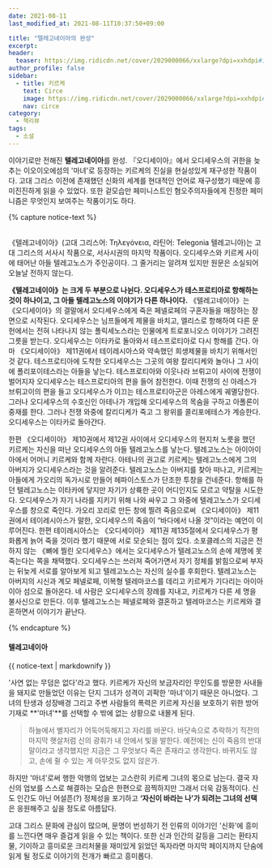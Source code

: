 ```yaml
---
date: 2021-08-11
last_modified_at: 2021-08-11T10:37:50+09:00

title: "텔레고네이아의 완성"
excerpt:
header:
  teaser: https://img.ridicdn.net/cover/2029000066/xxlarge?dpi=xxhdpi#1
author_profile: false
sidebar:
  - title: 키르케
    text: Circe
    image: https://img.ridicdn.net/cover/2029000066/xxlarge?dpi=xxhdpi#1
    nav: circe
category:
  - 책리뷰
tags:
  - 소설
---
```

이야기로만 전해진 **텔레고네이아**를 완성. 『오디세이아』에서 오디세우스의 귀한을 늦추는 이오이오에섬의 '마녀'로 등장하는 키르케의 진실을 현실성있게 재구성한 작품이다. 고대 그리스 이전에 존재했던 신화의 세계를 현대적인 언어로 재구성했기 때문에 흥미진진하게 읽을 수 있었다. 또한 겉모습만 페미니스트인 혐오주의자들에게 진정한 페미니즘은 무엇인지 보여주는 작품이기도 하다. 

{% capture notice-text %}

<br/>《텔레고네이아》(고대 그리스어: Τηλεγόνεια, 라틴어: Telegonia 텔레고니아)는 고대 그리스의 서사시 작품으로, 서사시권의 마지막 작품이다. 오디세우스와 키르케 사이에 태어난 아들 텔레고노스가 주인공이다. 그 줄거리는 알려져 있지만 원문은 소실되어 오늘날 전하지 않는다. 

**《텔레고네이아》는 크게 두 부분으로 나뉜다. 오디세우스가 테스프로티아로 항해하는 것이 하나이고, 그 아들 텔레고노스의 이야기가 다른 하나이다.** 《텔레고네이아》는 《오디세이아》의 결말에서 오디세우스에게 죽은 페넬로페의 구혼자들을 매장하는 장면으로 시작된다. 오디세우스는 님프들에게 제물을 바치고, 엘리스로 항해하여 다른 문헌에서는 전혀 나타나지 않는 폴릭세노스라는 인물에게 트로포니오스 이야기가 그려진 그릇을 받는다. 오디세우스는 이타카로 돌아와서 테스프로티아로 다시 항해를 간다. 아마 《오디세이아》 제11권에서 테이레시아스와 약속했던 희생제물을 바치기 위해서인 것 같다. 테스프로티아에 도착한 오디세우스는 그곳의 여왕 칼리디케와 놀아나 그 사이에 폴리포이테스라는 아들을 낳는다. 테스프로티아와 이웃나라 브뤼고이 사이에 전쟁이 벌어지자 오디세우스는 테스프로티아의 편을 들어 참전한다. 이때 전쟁의 신 아레스가 브뤼고이의 편을 들고 오디세우스가 이끄는 테스프로티아군은 아레스에게 궤멸당한다. 그러나 오디세우스의 수호신인 아테나가 개입해 오디세우스의 목숨을 구하고 아폴론이 중재를 한다. 그러나 전쟁 와중에 칼리디케가 죽고 그 왕위를 콜리포에테스가 계승한다. 오디세우스는 이타카로 돌아간다. 

한편 《오디세이아》 제10권에서 제12권 사이에서 오디세우스의 현지처 노릇을 했던 키르케는 자신을 떠난 오디세우스의 아들 텔레고노스를 낳는다. 텔레고노스는 아이아이아에서 어머니 키르케와 함께 자란다. 아테나의 권고로 키르케는 텔레고노스에게 그의 아버지가 오디세우스라는 것을 알려준다. 텔레고노스는 아버지를 찾아 떠나고, 키르케는 아들에게 가오리의 독가시로 만들어 헤파이스토스가 단조한 투창을 건네준다. 항해를 하던 텔레고노스는 이타카에 닿지만 자기가 상륙한 곳이 어디인지도 모르고 약탈을 시도한다. 오디세우스가 자기 나라를 지키기 위해 나와 싸우고 그 와중에 텔레고노스가 오디세우스를 창으로 죽인다. 가오리 꼬리로 만든 창에 찔려 죽음으로써 《오디세이아》 제11권에서 테이레시아스가 말한, 오디세우스의 죽음이 “바다에서 나올 것”이라는 예언이 이루어진다. 한편 테이레시아스는 《오디세이아》 제11권 제135절에서 오디세우스가 평화롭게 늙어 죽을 것이라 했기 때문에 서로 모순되는 점이 있다. 소포클레스의 지금은 전하지 않는 《뼈에 찔린 오디세우스》에서는 오디세우스가 텔레고노스의 손에 제명에 못 죽는다는 쪽을 채택했다. 오디세우스는 쓰러져 죽어가면서 자기 정체를 밝힘으로써 부자는 뒤늦게 서로를 알아보게 되고 텔레고노스는 자신의 실수를 후회한다. 텔레고노스는 아버지의 시신과 계모 페넬로페, 이복형 텔레마코스를 데리고 키르케가 기다리는 아이아이아 섬으로 돌아온다. 네 사람은 오디세우스의 장례를 지내고, 키르케가 다른 세 명을 불사신으로 만든다. 이후 텔레고노스는 페넬로페와 결혼하고 텔레마코스는 키르케와 결혼하면서 이야기가 끝난다.

{% endcapture %}

<div class="notice--info">
  <h4>텔레고네이아</h4>
  {{ notice-text | markdownify }}
</div>

'사연 없는 무덤은 없다'라고 했다. 키르케가 자신의 보금자리인 무인도를 방문한 사내들을 돼지로 만들었던 이유는 단지 그녀가 성격이 괴팍한 '마녀'이기 때문은 아니었다. 그녀의 탄생과 성장배경 그리고 주변 사람들의 폭력은 키르케 자신을 보호하기 위한 방어기재로 **'마녀'**를 선택할 수 밖에 없는 상황으로 내몰게 된다.

> 하늘에서 별자리가 어둑어둑해지고 자리를 바꾼다. 바닷속으로 추락하기 직전의 마지막 햇살처럼 신의 광휘가 내 안에서 빛을 발한다. 예전에는 신이 죽음의 반대말이라고 생각했지만 지금은 그 무엇보다 죽은 존재라고 생각한다. 바뀌지도 않고, 손에 쥘 수 있는 게 아무것도 없지 않은가.

하지만 '마녀'로써 행한 악행의 업보는 고스란히 키르케 그녀의 몫으로 남는다. 결국 자신의 업보를 스스로 해결하는 모습은 한편으로 끔찍하지만 그래서 더욱 감동적이다. 신도 인간도 아닌 어설픈(?) 정체성을 포기하고 **‘자신이 바라는 나’가 되려는 그녀의 선택**은  응원해주고 싶을 정도로 아름답다.

고대 그리스 문화에 관심이 많으며, 문명이 번성하기 전 인류의 이야기인 '신화'에 흥미를 느낀다면 매우 즐겁게 읽을 수 있는 책이다. 또한 신과 인간의 갈등을 그리는 환타지물, 기이하고 흥미로운 크리처물을 재미있게 읽었던 독자라면 마지막 페이지까지 단숨에 읽게 될 정도로 이야기의 전개가 빠르고 흥미롭다.